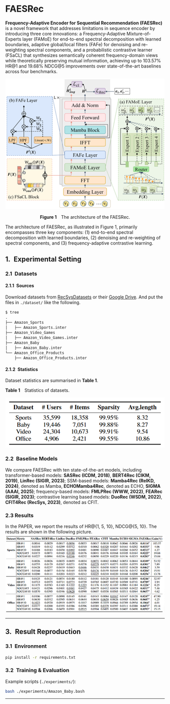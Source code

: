 # FAESRec

**Frequency-Adaptive Encoder for Sequential Recommendation (FAESRec)​** is a novel framework that addresses limitations in sequence encoder by introducing three core innovations: a Frequency-Adaptive Mixture-of-Experts layer (FAMoE) for end-to-end spectral decomposition with learned boundaries, adaptive global/local filters (FAFe) for denoising and re-weighting spectral components, and a probabilistic contrastive learner (FSaCL) that synthesizes semantically coherent frequency-domain views while theoretically preserving mutual information, achieving up to 103.57% HR@1 and 19.68% NDCG@5 improvements over state-of-the-art baselines across four benchmarks.


![Figure 1](./figure/model.png)

<p align="center"><b>Figure&nbsp;1</b> The architecture of the FAESRec.</p>

The architecture of FAESRec, as illustrated in Figure 1, primarily encompasses three key components: (1) end-to-end spectral decomposition with learned boundaries, (2) denoising and re-weighting of spectral components, and (3) frequency-adaptive contrastive learning.


## 1. Experimental Setting

### 2.1 Datasets

#### 2.1.1 Sources  

Download datasets from [RecSysDatasets](https://github.com/RUCAIBox/RecSysDatasets) or their [Google Drive](https://drive.google.com/drive/folders/1ahiLmzU7cGRPXf5qGMqtAChte2eYp9gI). And put the files in `./dataset/` like the following.

```
$ tree
.
├── Amazon_Sports
│   ├── Amazon_Sports.inter
├── Amazon_Video_Games
│   ├── Amazon_Video_Games.inter
├── Amazon_Baby
│   ├── Amazon_Baby.inter
└── Amazon_Office_Products
    ├── Amazon_Office_Products.inter
```


#### 2.1.2 Statistics  

Dataset statistics are summarised in **Table&nbsp;1**.

<p align="left"><b>Table&nbsp;1</b> Statistics of datasets.</p>

![Figure datainfo](./figure/datasetinfo.png)


### 2.2 Baseline Models 
We compare FAESRec with ten state-of-the-art models, including transformer-based models: **SASRec (ICDM, 2018)**, **BERT4Rec (CIKM, 2019)**, **LinRec (SIGIR, 2023)**; SSM-based models: **Mamba4Rec (RelKD, 2024)**, denoted as Mamba, **ECHOMamba4Rec**, denoted as
ECHO, **SIGMA (AAAI, 2025)**;  frequency-based models: **FMLPRec (WWW, 2022)**, **FEARec (SIGIR, 2023)**; contrastive learning based models: **DuoRec (WSDM, 2022)**,  **CFIT4Rec (RecSys, 2023)**, denoted as CFIT.

### 2.3 Results
In the PAPER, we report the results of HR@{1, 5, 10}, NDCG@{5, 10}. The results are shown in the following picture.
![Figure result](./figure/result.png)

---

## 3. Result Reproduction

### 3.1 Environment  

```bash
pip install -r requirements.txt
```

### 3.2 Training & Evaluation  

Example scripts (`./experiments/`):

```bash
bash ./experiments/Amazon_Baby.bash
```

---


